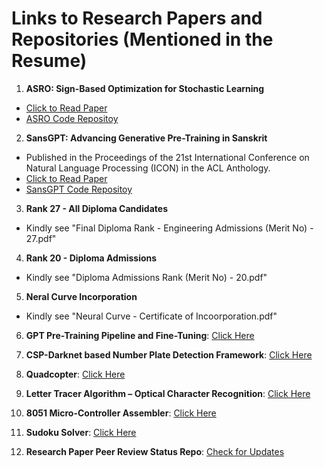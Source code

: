 # Links to Research Papers and Repositories (Mentioned in the Resume)

1. **ASRO: Sign-Based Optimization for Stochastic Learning** 
- [Click to Read Paper](https://drive.google.com/file/d/1flJ4S1bpZmll_vAr4W2foVqAEZBnwONW/view?usp=sharing)
- [ASRO Code Repositoy](https://github.com/rhugvedd/ASRO-Sign-Based-Optimization-for-Stochastic-Learning)

2. **SansGPT: Advancing Generative Pre-Training in Sanskrit**
- Published in the Proceedings of the 21st International Conference on Natural Language Processing (ICON) in the ACL Anthology.
- [Click to Read Paper](https://aclanthology.org/2024.icon-1.50/)
- [SansGPT Code Repositoy](https://github.com/rhugvedd/SansGPT-Advancing-Generative-Pre-Training-in-Sanskrit)

3. **Rank 27 - All Diploma Candidates**
- Kindly see "Final Diploma Rank - Engineering Admissions (Merit No) - 27.pdf"

4. **Rank 20 - Diploma Admissions**
- Kindly see "Diploma Admissions Rank (Merit No) - 20.pdf"

5. **Neral Curve Incorporation**
- Kindly see "Neural Curve - Certificate of Incoorporation.pdf"

6. **GPT Pre-Training Pipeline and Fine-Tuning**: [Click Here](https://github.com/rhugvedd/GPT-Pre-Training-Pipeline-Implementation)

7. **CSP-Darknet based Number Plate Detection Framework**: [Click Here](https://github.com/rhugvedd/CSP-Darknet-Based-Number-Plate-Detection-Framework)

8. **Quadcopter**: [Click Here](https://github.com/rhugvedd/Quadcopter-Embedded-Firmware)

9. **Letter Tracer Algorithm – Optical Character Recognition**: [Click Here](https://github.com/rhugvedd/Letter-Tracer-Algorithm--Optical-Character-Recognition)

10. **8051 Micro-Controller Assembler**: [Click Here](https://github.com/rhugvedd/Assembler-8051)

11. **Sudoku Solver**: [Click Here](https://github.com/rhugvedd/Sudoku-Solver---Tower-of-Hanoi---Colour-Guess)

12. **Research Paper Peer Review Status Repo**: [Check for Updates](https://github.com/rhugvedd/Research-Paper-Status)
